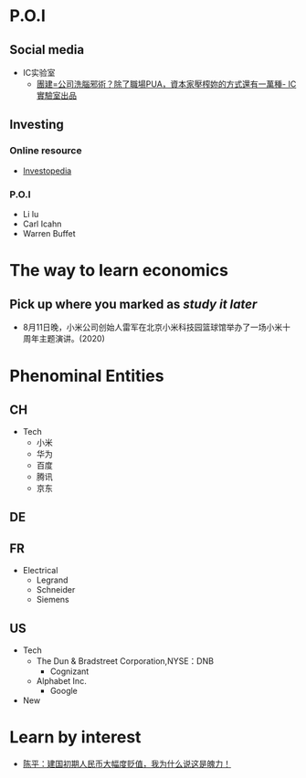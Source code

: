 # P.O.I
## Social media
- IC实验室
  - [團建=公司洗腦邪術？除了職場PUA，資本家壓榨妳的方式還有一萬種- IC實驗室出品](https://www.youtube.com/watch?v=JiyWrIOVw5Y)


## Investing
### Online resource
- [Investopedia](https://www.investopedia.com/)
### P.O.I
- Li lu
- Carl Icahn
- Warren Buffet
# The way to learn economics


## Pick up where you marked as *study it later*
- 8月11日晚，小米公司创始人雷军在北京小米科技园篮球馆举办了一场小米十周年主题演讲。(2020)

# Phenominal Entities
## CH
- Tech
  - 小米
  - 华为
  - 百度
  - 腾讯
  - 京东
## DE
## FR
- Electrical
  - Legrand
  - Schneider
  - Siemens
## US
- Tech
  - The Dun & Bradstreet Corporation,NYSE：DNB
    - Cognizant
  - Alphabet Inc.
    - Google
- New


# Learn by interest
- [陈平：建国初期人民币大幅度贬值，我为什么说这是魄力！](https://www.youtube.com/watch?v=QAcTdzwz4yo)